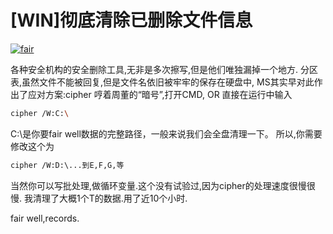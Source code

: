 # [WIN]彻底清除已删除文件信息

[![fair](https://attachment.soulteary.com/2011/01/25/fair.jpg "fair")](https://attachment.soulteary.com/2011/01/25/fair.jpg) 

各种安全机构的安全删除工具,无非是多次擦写,但是他们唯独漏掉一个地方. 分区表,虽然文件不能被回复,但是文件名依旧被牢牢的保存在硬盘中, MS其实早对此作出了应对方案:cipher 哼着周董的“暗号”,打开CMD, OR 直接在运行中输入

```bash
cipher /W:C:\
```

C:\是你要fair well数据的完整路径，一般来说我们会全盘清理一下。 所以,你需要修改这个为

```bash
cipher /W:D:\...到E,F,G,等
```

当然你可以写批处理,做循环变量.这个没有试验过,因为cipher的处理速度很慢很慢. 我清理了大概1个T的数据.用了近10个小时. 

fair well,records.

